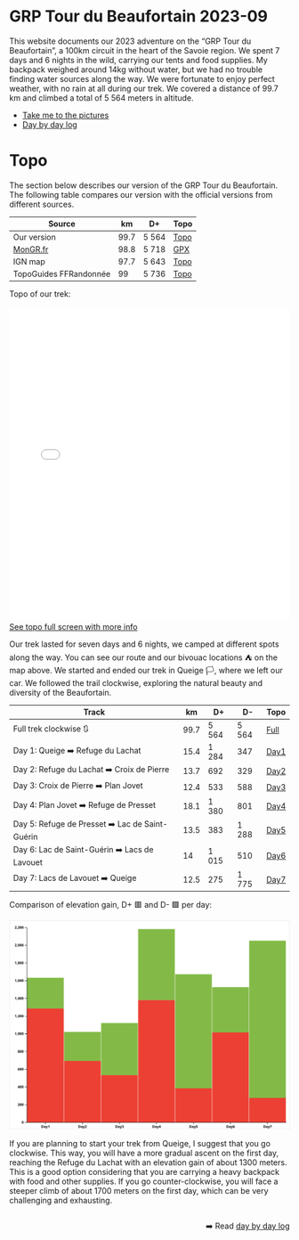# GRP Tour du Beaufortain 2023-09

This website documents our 2023 adventure on the “GRP Tour du Beaufortain”, a 100km circuit in the heart of the Savoie region. We spent 7 days and 6 nights in the wild, carrying our tents and food supplies. My backpack weighed around 14kg without water, but we had no trouble finding water sources along the way. We were fortunate to enjoy perfect weather, with no rain at all during our trek. We covered a distance of 99.7 km and climbed a total of 5 564 meters in altitude.

- [Take me to the pictures](photos)
- [Day by day log](day1.md)

# Topo

The section below describes our version of the GRP Tour du Beaufortain. The following table compares our version with the official versions from different sources.

| Source | km | D+ | Topo |
| ------ | -- | -- | ---- |
| Our version | 99.7 | 5 564 | [Topo](https://brouter.de/brouter-web/#map=12/45.7113/6.5863/standard&lonlats=6.458923,45.720413;6.452786,45.721452;6.451077,45.729223;6.499572,45.753122;6.507275,45.76718;6.52799,45.782817;6.530567,45.787899;6.542916,45.773719;6.547723,45.762583;6.58941,45.771426;6.642459,45.794818;6.689601,45.763751;6.713526,45.750592;6.71799,45.746609;6.717322,45.722332;6.705565,45.71133;6.698699,45.70979;6.696639,45.700258;6.696084,45.674213;6.664785,45.64874;6.656663,45.645114;6.651235,45.638918;6.63939,45.637172;6.608457,45.617868;6.581841,45.651308;6.567721,45.647408;6.562539,45.652795;6.536264,45.645698;6.538539,45.654848;6.53355,45.657027;6.522724,45.656199;6.495845,45.659574;6.470711,45.684957;6.453127,45.702628;6.45789,45.718168;6.459655,45.719301;6.45936,45.720376&profile=hiking-mountain) |
| [MonGR.fr](https://www.mongr.fr/trouver-prochaine-randonnee/itineraire/gr-de-pays-tour-du-beaufortain) | 98.8 | 5 718 | [GPX](gpx/mongr.gpx) |
| IGN map | 97.7 | 5 643 | [Topo](https://brouter.de/brouter-web/#map=12/45.7106/6.5846/1069&lonlats=6.458923,45.720413;6.452786,45.721452;6.451077,45.729223;6.499572,45.753122;6.51,45.766581;6.528862,45.783627;6.542916,45.773719;6.547723,45.762583;6.589072,45.771684;6.642459,45.794818;6.704108,45.776389;6.71799,45.746609;6.717322,45.722332;6.726768,45.69928;6.718225,45.695839;6.678999,45.659881;6.641579,45.648668;6.608457,45.617868;6.567721,45.647408;6.562539,45.652795;6.536264,45.645698;6.539376,45.655051;6.53355,45.657027;6.522724,45.656199;6.495845,45.659574;6.470711,45.684957;6.453127,45.702628;6.461468,45.717286;6.460235,45.719237;6.45936,45.720376&profile=hiking-mountain) |
| TopoGuides FFRandonnée | 99 | 5 736 | [Topo](https://brouter.de/brouter-web/#map=12/45.7126/6.6059/1069&lonlats=6.458923,45.720413;6.452786,45.721452;6.451077,45.729223;6.499572,45.753122;6.510172,45.76435;6.50721,45.766445;6.507082,45.772283;6.527885,45.782766;6.532231,45.784795;6.542916,45.773719;6.547723,45.762583;6.589072,45.771684;6.642459,45.794818;6.693056,45.781861;6.704108,45.776389;6.707416,45.755323;6.707953,45.754885;6.71799,45.746609;6.717195,45.724099;6.726768,45.69928;6.718225,45.695839;6.678999,45.659881;6.642201,45.649096;6.607847,45.617369;6.607118,45.618931;6.567721,45.647408;6.562539,45.652795;6.536264,45.645698;6.539376,45.655051;6.53355,45.657027;6.522724,45.656199;6.495845,45.659574;6.470711,45.684957;6.453127,45.702628;6.457794,45.718166;6.458416,45.719274;6.459076,45.720035;6.45936,45.720376&straight=15&profile=hiking-mountain)


Topo of our trek:

<iframe width="100%" height="564px" frameborder="0" allowfullscreen allow="geolocation" src="//umap.openstreetmap.fr/en/map/treck-beaufortain_945878?scaleControl=false&miniMap=false&scrollWheelZoom=false&zoomControl=true&allowEdit=false&moreControl=true&searchControl=null&tilelayersControl=null&embedControl=null&datalayersControl=true&onLoadPanel=undefined&captionBar=false&captionMenus=true&datalayers=2929913%2C2941317#11/45.7266/6.5836"></iframe>
<a href="//umap.openstreetmap.fr/en/map/treck-beaufortain_945878">See topo full screen with more info</a>

Our trek lasted for seven days and 6 nights, we camped at different spots along the way. You can see our route and our bivouac locations ⛺️ on the map above. We started and ended our trek in Queige 🏳️, where we left our car. We followed the trail clockwise, exploring the natural beauty and diversity of the Beaufortain.

| Track | km | D+ | D- | Topo |
| ----- | -- | -- | -- | ---- |
| Full trek clockwise 🔃 | 99.7 | 5 564 | 5 564 | [Full](https://brouter.de/brouter-web/#map=12/45.7113/6.5863/standard&lonlats=6.458923,45.720413;6.452786,45.721452;6.451077,45.729223;6.499572,45.753122;6.507275,45.76718;6.52799,45.782817;6.530567,45.787899;6.542916,45.773719;6.547723,45.762583;6.58941,45.771426;6.642459,45.794818;6.689601,45.763751;6.713526,45.750592;6.71799,45.746609;6.717322,45.722332;6.705565,45.71133;6.698699,45.70979;6.696639,45.700258;6.696084,45.674213;6.664785,45.64874;6.656663,45.645114;6.651235,45.638918;6.63939,45.637172;6.608457,45.617868;6.581841,45.651308;6.567721,45.647408;6.562539,45.652795;6.536264,45.645698;6.538539,45.654848;6.53355,45.657027;6.522724,45.656199;6.495845,45.659574;6.470711,45.684957;6.453127,45.702628;6.45789,45.718168;6.459655,45.719301;6.45936,45.720376&profile=hiking-mountain) |
| Day 1: Queige ➡️ Refuge du Lachat | 15.4 | 1 284 | 347 |[Day1](https://brouter.de/brouter-web/#map=13/45.7577/6.4807/OpenTopoMap&lonlats=6.458923,45.720413;6.452789,45.721499;6.451077,45.729223;6.499572,45.753122;6.507275,45.76718;6.52799,45.782817;6.530567,45.787899&profile=hiking-mountain) |
| Day 2: Refuge du Lachat ➡️ Croix de Pierre | 13.7 | 692 | 329 | [Day2](https://brouter.de/brouter-web/#map=14/45.7785/6.5716/OpenTopoMap&lonlats=6.530567,45.787899;6.542916,45.773719;6.547723,45.762583;6.58941,45.771426;6.623297,45.794459&profile=hiking-mountain)
| Day 3: Croix de Pierre ➡️ Plan Jovet | 12.4 | 533 | 588 | [Day3](https://brouter.de/brouter-web/#map=14/45.7737/6.6712/OpenTopoMap&lonlats=6.62323,45.794489;6.642496,45.794848;6.689601,45.763751;6.713526,45.750592&profile=hiking-mountain) |
| Day 4: Plan Jovet ➡️ Refuge de Presset | 18.1 | 1 380 | 801 | [Day4](https://brouter.de/brouter-web/#map=12/45.7075/6.7037/OpenTopoMap&lonlats=6.713526,45.750592;6.71799,45.746609;6.717322,45.722332;6.705565,45.71133;6.698699,45.70979;6.696639,45.700258;6.696084,45.674213;6.664785,45.64874&profile=hiking-mountain) |
| Day 5: Refuge de Presset ➡️ Lac de Saint-Guérin | 13.5 | 383 | 1 288 | [Day5](https://brouter.de/brouter-web/#map=14/45.6361/6.6209/OpenTopoMap&lonlats=6.664785,45.64874;6.656663,45.645114;6.651235,45.638918;6.63939,45.637172;6.608457,45.617868;6.581841,45.651308&profile=hiking-mountain) |
| Day 6: Lac de Saint-Guérin ➡️ Lacs de Lavouet | 14 | 1 015 | 510 | [Day6](https://brouter.de/brouter-web/#map=14/45.6521/6.5424/OpenTopoMap&lonlats=6.581841,45.651308;6.567721,45.647408;6.562539,45.652795;6.536264,45.645698;6.538539,45.654848;6.53355,45.657027;6.522724,45.656199;6.497254,45.657938&profile=hiking-mountain) |
| Day 7: Lacs de Lavouet ➡️ Queige | 12.5 | 275 | 1 775 | [Day7](https://brouter.de/brouter-web/#map=13/45.6926/6.4759/standard&lonlats=6.497265,45.658245;6.470711,45.684957;6.453127,45.702628;6.457866,45.718162;6.459653,45.719314;6.45936,45.720376&profile=hiking-mountain) |

Comparison of elevation gain, D+ 🟥 and D- 🟩 per day:

![Elevation per day](img/elevation_bar_chart.svg)

If you are planning to start your trek from Queige, I suggest that you go clockwise. This way, you will have a more gradual ascent on the first day, reaching the Refuge du Lachat with an elevation gain of about 1300 meters. This is a good option considering that you are carrying a heavy backpack with food and other supplies. If you go counter-clockwise, you will face a steeper climb of about 1700 meters on the first day, which can be very challenging and exhausting.

<div markdown="1" style="float: right;">

➡️ Read [day by day log](day1.md)

</div>